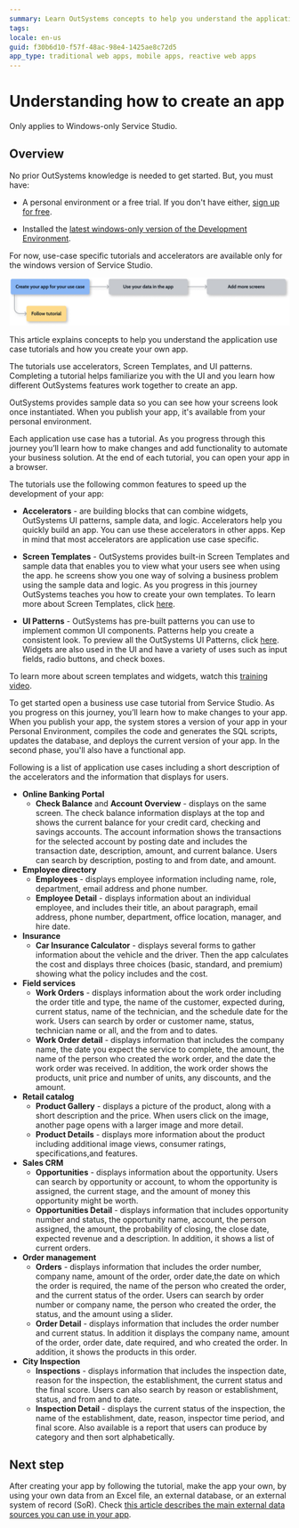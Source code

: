 ```yaml
---
summary: Learn OutSystems concepts to help you understand the application use case tutorials and how to create your own app. 
tags:
locale: en-us
guid: f30b6d10-f57f-48ac-98e4-1425ae8c72d5
app_type: traditional web apps, mobile apps, reactive web apps
---
```


# Understanding how to create an app

<div class="info" markdown="1">

Only applies to Windows-only Service Studio.

</div>

## Overview

No prior OutSystems knowledge is needed to get started. But, you must have:

* A personal environment or a free trial. If you don't have either, [sign up for free](https://www.outsystems.com/home/GetStartedForFree.aspx).

* Installed the [latest windows-only version of the Development Environment](https://www.outsystems.com/downloads/).

<div class="info" markdown="1">

For now, use-case specific tutorials and accelerators are available only for the windows version of Service Studio.

</div>

![Process overview for creating your use case app](images/tutorial-diag.png)

This article explains concepts to help you understand the application use case tutorials and how you create your own app.

The tutorials use accelerators, Screen Templates, and UI patterns. Completing a tutorial helps familiarize you with the UI and you learn how different OutSystems features work together to create an app.

OutSystems provides sample data so you can see how your screens look once instantiated. When you publish your app, it's available from your personal environment.

Each application use case has a tutorial. As you progress through this journey you’ll learn how to make changes and add functionality to automate your business solution. At the end of each tutorial, you can open your app in a browser.    

The tutorials use the following common features to speed up the development of your app:

* **Accelerators** - are building blocks that can combine widgets, OutSystems UI patterns, sample data, and logic. Accelerators help you quickly build an app. You can use these accelerators in other apps. Kep in mind that most accelerators are application use case specific.
  
* **Screen Templates** - OutSystems provides built-in Screen Templates and sample data that enables you to view what your users see when using the app. he screens show you one way of solving a business problem using the sample data and logic. As you progress in this journey OutSystems teaches you how to create your own templates. To learn more about Screen Templates, click [here](../../develop/ui/screen-templates-create/intro.md).

* **UI Patterns** - OutSystems has pre-built patterns you can use to implement common UI components. Patterns help you create a consistent look. To preview all the OutSystems UI Patterns, click [here](https://outsystemsui.outsystems.com/OutSystemsUIWebsite/PatternOverview). Widgets are also used in the UI and have a variety of uses such as input fields, radio buttons, and check boxes.

To learn more about screen templates and widgets, watch this [training video](https://www.outsystems.com/training/lesson/1923/ui-development?LearningPathId=18).

To get started open a business use case tutorial from Service Studio. As you progress on this journey, you’ll learn how to make changes to your app. When you publish your app, the system stores a version of your app in your Personal Environment, compiles the code and generates the SQL scripts, updates the database, and deploys the current version of your app. In the second phase, you'll also have a functional app.

Following is a list of application use cases including a short description of the accelerators and the information that displays for users.

* **Online Banking Portal**
    * **Check Balance** and **Account Overview** - displays on the same screen. The check balance information displays at the top and shows the current balance for your credit card, checking and savings accounts. The account information shows the transactions for the selected account by posting date and includes the transaction date, description, amount, and current balance. Users can search by description, posting to and from date, and amount.  
* **Employee directory**
    * **Employees** - displays employee information including name, role, department, email address and phone number.
    * **Employee Detail** - displays information about an individual employee, and includes their title, an about paragraph, email address, phone number, department, office location, manager, and hire date.
* **Insurance**
    * **Car Insurance Calculator** - displays several forms to gather information about the vehicle and the driver. Then the app calculates the cost and displays three choices (basic, standard, and premium) showing what the policy includes and the cost.  
* **Field services**
    * **Work Orders** - displays information about the work order including the order title and type, the name of the customer, expected during, current status, name of the technician, and the schedule date for the work. Users can search by order or customer name, status, technician name or all, and the from and to dates.
    * **Work Order detail** - displays information that includes the company name, the date you expect the service to complete, the amount, the name of the person who created the work order, and the date the work order was received. In addition, the work order shows the products, unit price and number of units, any discounts, and the amount.
* **Retail catalog**
    * **Product Gallery** - displays a picture of the product, along with a short description and the price. When users click on the image, another page opens with a larger image and more detail. 
    * **Product Details** - displays more information about the product including additional image views, consumer ratings, specifications,and features.
* **Sales CRM**
    * **Opportunities** - displays information about the opportunity. Users can search by opportunity or account, to whom the opportunity is assigned, the current stage, and the amount of money this opportunity might be worth.
    * **Opportunities Detail** - displays information that includes opportunity number and status, the opportunity name, account, the person assigned, the amount, the probability of closing, the close date, expected revenue and a description. In addition, it shows  a list of current orders.
* **Order management**
    * **Orders** - displays information that includes the order number, company name, amount of the order, order date,the date on which the order is required, the name of the person who created the order, and the current status of the order. Users can search by order number or company name, the person who created the order, the status, and the amount using a slider.
    * **Order Detail** - displays information that includes the order number and current status. In addition it displays the company name, amount of the order, order date, date required, and who created the order. In addition, it shows the products in this order.
* **City Inspection**
    * **Inspections** - displays information that includes the inspection date, reason for the inspection, the establishment, the current status and the final score. Users can also search by reason or establishment, status, and from and to date.
    * **Inspection Detail** - displays the current status of the inspection, the name of the establishment, date, reason, inspector time period, and final score. Also available is a report that users can produce by category and then sort alphabetically.

## Next step

After creating your app by following the tutorial, make the app your own, by using your own data from an Excel file, an external database, or an external system of record (SoR). Check [this article describes the main external data sources you can use in your app](use-own-data.md).
